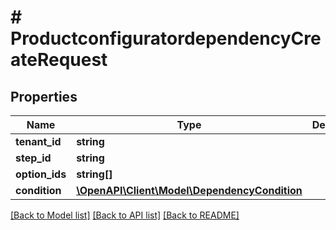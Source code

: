# # ProductconfiguratordependencyCreateRequest

## Properties

Name | Type | Description | Notes
------------ | ------------- | ------------- | -------------
**tenant_id** | **string** |  | [optional]
**step_id** | **string** |  | [optional]
**option_ids** | **string[]** |  | [optional]
**condition** | [**\OpenAPI\Client\Model\DependencyCondition**](DependencyCondition.md) |  | [optional]

[[Back to Model list]](../../README.md#models) [[Back to API list]](../../README.md#endpoints) [[Back to README]](../../README.md)
